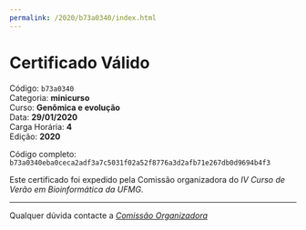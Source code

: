 ```yaml
---
permalink: /2020/b73a0340/index.html
---
```


# Certificado Válido

Código: `b73a0340`<br>
Categoria: **minicurso**<br>
Curso: **Genômica e evolução**<br>
Data: **29/01/2020**<br>
Carga Horária: **4**<br>
Edição: **2020**<br>


Código completo: `b73a0340eba0ceca2adf3a7c5031f02a52f8776a3d2afb71e267db0d9694b4f3`


Este certificado foi expedido pela Comissão organizadora do *IV Curso de Verão em Bioinformática da UFMG*.

----

Qualquer dúvida contacte a [_Comissão Organizadora_](<mailto:cursobioinfoufmg@gmail.com$subject=[Certificados]>)

